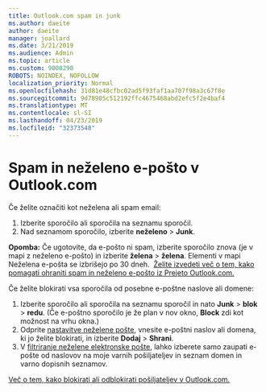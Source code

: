 ```yaml
---
title: Outlook.com spam in junk
ms.author: daeite
author: daeite
manager: joallard
ms.date: 3/21/2019
ms.audience: Admin
ms.topic: article
ms.custom: 9000290
ROBOTS: NOINDEX, NOFOLLOW
localization_priority: Normal
ms.openlocfilehash: 31d81e48cfbc02ad5f93faf1aa707f98a3c67f8e
ms.sourcegitcommit: 9d78905c512192ffc4675468abd2efc5f2e4baf4
ms.translationtype: MT
ms.contentlocale: sl-SI
ms.lasthandoff: 04/23/2019
ms.locfileid: "32373548"
---
```

# <a name="spam-and-junk-email-in-outlookcom"></a>Spam in neželeno e-pošto v Outlook.com

Če želite označiti kot neželena ali spam email:

1. Izberite sporočilo ali sporočila na seznamu sporočil.
1. Nad seznamom sporočilo, izberite **neželeno** > **Junk**.

**Opomba:** Če ugotovite, da e-pošto ni spam, izberite sporočilo znova (je v mapi z neželeno e-pošto) in izberite **želena** > **želena**. Elementi v mapi Neželena e-pošta se izbrišejo po 30 dneh.  [Želite izvedeti več o tem, kako pomagati ohraniti spam in neželeno e-pošto iz Prejeto Outlook.com.](https://support.office.com/article/a3ece97b-82f8-4a5e-9ac3-e92fa6427ae4)

Če želite blokirati vsa sporočila od posebne e-poštne naslove ali domene:

1. Izberite sporočilo ali sporočila na seznamu sporočil in nato **Junk** > **blok** > **redu**. (Če e-poštno sporočilo je že plan v nov okno, **Block** zdi kot možnost na vrhu okna.)
1. Odprite [nastavitve neželene pošte](https://outlook.live.com/mail/options/mail/junkEmail/blockedSendersAndDomainsV2), vnesite e-poštni naslov ali domena, ki jo želite blokirati, in izberite **Dodaj** > **Shrani**.
1. V [filtriranje neželene elektronske pošte](https://outlook.live.com/mail/options/mail/junkEmail/filtersOption), lahko izberete samo zaupati e-pošte od naslovov na moje varnih pošiljateljev in seznam domen in varno dopisnih seznamov.

[Več o tem, kako blokirati ali odblokirati pošiljateljev v Outlook.com.](https://support.office.com/article/afba1c94-77bb-4f50-8b85-057cf52f4d5e)